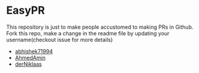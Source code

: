 # EasyPR


This repository is just to make people accustomed to making PRs in Github. Fork this repo, make a change in the readme file by
updating your username(checkout issue for more details)

* [abhishek71994](https://github.com/abhishek71994)
* [AhmedAmin](https://github.com/AhmedRedaAmin)
* [derNiklaas](https://github.com/derNiklaas)
